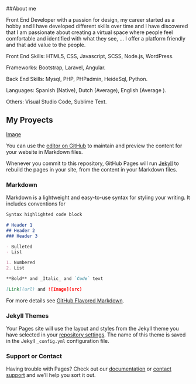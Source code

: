 ##About me

Front End Developer with a passion for design, my career started as a hobby and I have developed different skills over time and I have discovered that I am passionate about creating a virtual space where people feel comfortable and identified with what they see, ...  I offer a platform friendly and that add value to the people.

Front End Skills: HTML5, CSS, Javascript, SCSS, Node.js, WordPress. 

Frameworks: Bootstrap, Laravel, Angular. 

Back End Skills: Mysql, PHP, PHPadmin, HeideSql, Python. 

Languages: Spanish (Native), Dutch (Average), English (Average ). 

Others: Visual Studio Code, Sublime Text. 



## My Proyects
[Image](https://github.com/isaryaime19/super-chainsaw/blob/master/img-port/isawb-d1.png?raw=true)

You can use the [editor on GitHub](https://github.com/isaryaime19/port-it/edit/master/index.md) to maintain and preview the content for your website in Markdown files.

Whenever you commit to this repository, GitHub Pages will run [Jekyll](https://jekyllrb.com/) to rebuild the pages in your site, from the content in your Markdown files.

### Markdown

Markdown is a lightweight and easy-to-use syntax for styling your writing. It includes conventions for

```markdown
Syntax highlighted code block

# Header 1
## Header 2
### Header 3

- Bulleted
- List

1. Numbered
2. List

**Bold** and _Italic_ and `Code` text

[Link](url) and ![Image](src)
```

For more details see [GitHub Flavored Markdown](https://guides.github.com/features/mastering-markdown/).

### Jekyll Themes

Your Pages site will use the layout and styles from the Jekyll theme you have selected in your [repository settings](https://github.com/isaryaime19/port-it/settings). The name of this theme is saved in the Jekyll `_config.yml` configuration file.

### Support or Contact

Having trouble with Pages? Check out our [documentation](https://help.github.com/categories/github-pages-basics/) or [contact support](https://github.com/contact) and we’ll help you sort it out.
